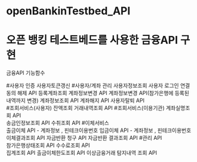 # openBankinTestbed_API
# 오픈 뱅킹 테스트베드를 사용한 금융API 구현

금융API 기능함수

#사용자 인증
  사용자토큰갱신 
#사용자/계좌 관리
  사용자정보조회 
  사용자 로그인 연결 동의 해제 API 
  등록계좌조회 
  계좌정보변경 API 
  계좌정보변경 API(참가은행에 등록된 내역까지 변경) 
  계좌정보조회 API 
  계좌해지 API 
  사용자탈퇴 API  
#조회서비스(사용자)
  잔액조회
  거래내역조회 API 
#조회서비스(이용기관) 
  계좌실명조회 API  
  송금인정보조회 API
  수취조회 API 
#이체서비스  
  출금이체 API - 계좌정보 , 핀테크이용번호 
  입금이체 API - 계좌정보 , 핀테크이용번호  
  이체결과조회 API 
  자금반환 청구 API 
  자금반환 결과조회 API 
#관리 API  
  참가은행상태조회 API 
  수수료조회 API  
  집계조회 API 
  출금이체한도조회 API
  이상금융거래 탐지내역 조회 API 
